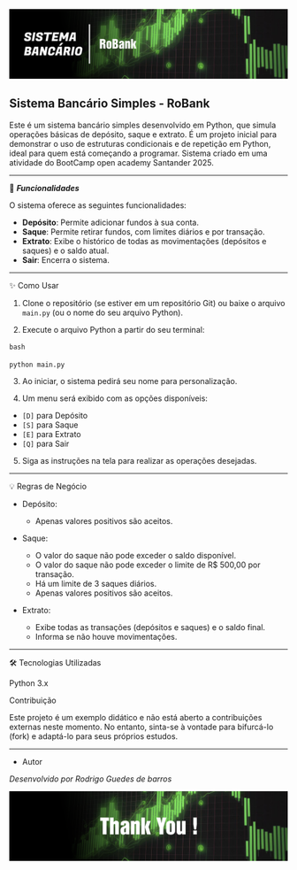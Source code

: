 <!-- banner -->
<img src="https://github.com/Armaanii/sistema_bancario_simples/blob/main/Banner_banco.png">

## Sistema Bancário Simples - RoBank
Este é um sistema bancário simples desenvolvido em Python, que simula operações básicas de depósito, saque e extrato. 
É um projeto inicial para demonstrar o uso de estruturas condicionais e de repetição em Python, ideal para quem está começando a programar.
Sistema criado em uma atividade do BootCamp open academy Santander 2025.

--------------------------------------------------------------------------------------------------------------------------------------------

🚀  ***Funcionalidades***

O sistema oferece as seguintes funcionalidades:

- **Depósito**: Permite adicionar fundos à sua conta.
- **Saque**: Permite retirar fundos, com limites diários e por transação.
- **Extrato**: Exibe o histórico de todas as movimentações (depósitos e saques) e o saldo atual.
- **Sair**: Encerra o sistema.

--------------------------------------------------------------------------------------------------------------------------------------------

✨  Como Usar
1. Clone o repositório (se estiver em um repositório Git) ou baixe o arquivo  `main.py`
(ou o nome do seu arquivo Python).

2. Execute o arquivo Python a partir do seu terminal:

````
bash

python main.py
````
3. Ao iniciar, o sistema pedirá seu nome para personalização.

4. Um menu será exibido com as opções disponíveis:

- `[D]` para Depósito
- `[S]` para Saque
- `[E]` para Extrato
- `[Q]` para Sair
  
5. Siga as instruções na tela para realizar as operações desejadas.

____________________________________________________________________________________________________________

💡 Regras de Negócio
- Depósito:
  - Apenas valores positivos são aceitos.

- Saque:
  - O valor do saque não pode exceder o saldo disponível.
  - O valor do saque não pode exceder o limite de R$ 500,00 por transação.
  - Há um limite de 3 saques diários.
  - Apenas valores positivos são aceitos.

- Extrato:
  - Exibe todas as transações (depósitos e saques) e o saldo final.
  - Informa se não houve movimentações.

____________________________________________________________________________________________________________

🛠️ Tecnologias Utilizadas

Python 3.x


Contribuição

Este projeto é um exemplo didático e não está aberto a contribuições externas neste momento. 
No entanto, sinta-se à vontade para bifurcá-lo (fork) e adaptá-lo para seus próprios estudos.

____________________________________________________________________________________________________________

- Autor
  
*Desenvolvido por Rodrigo Guedes de barros*

<!-- Rodapé -->
<img src="https://github.com/Armaanii/sistema_bancario_simples/blob/main/Banner_banco_thank.png">
